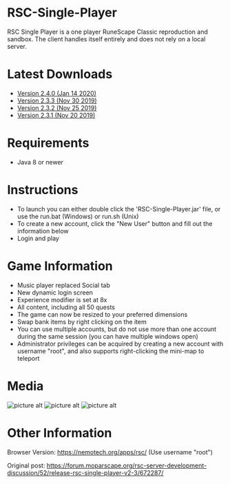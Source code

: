 # RSC-Single-Player
RSC Single Player is a one player RuneScape Classic reproduction and sandbox. The client handles itself entirely and does not rely on a local server. 

# Latest Downloads
* [Version 2.4.0 (Jan 14 2020)](https://github.com/sean-niemann/RSC-Single-Player/releases/download/2.4/RSC_Single_Player_v2.4.zip)
* [Version 2.3.3 (Nov 30 2019)](https://github.com/sean-niemann/RSC-Single-Player/releases/download/2.3.3/RSC_Single_Player_v2.3.3.zip)
* [Version 2.3.2 (Nov 25 2019)](https://github.com/sean-niemann/RSC-Single-Player/releases/download/2.3.2/RSC_Single_Player_v2.3.2.zip)
* [Version 2.3.1 (Nov 20 2019)](https://github.com/sean-niemann/RSC-Single-Player/releases/download/2.3.1/RSC_Single_Player_v2.3.1.zip)

# Requirements
* Java 8 or newer

# Instructions
* To launch you can either double click the 'RSC-Single-Player.jar' file, or use the run.bat (Windows) or run.sh (Unix)
* To create a new account, click the "New User" button and fill out the information below
* Login and play
    
# Game Information
* Music player replaced Social tab
* New dynamic login screen
* Experience modifier is set at 8x
* All content, including all 50 quests
* The game can now be resized to your preferred dimensions
* Swap bank items by right clicking on the item
* You can use multiple accounts, but do not use more than one account during the same session (you can have multiple windows open)
* Administrator privileges can be acquired by creating a new account with username "root", and also supports right-clicking the mini-map to teleport

# Media

![picture alt](https://nemotech.org/rsc/rsc-1.png "RSCSP1")
![picture alt](https://nemotech.org/rsc/rsc-2.png "RSCSP2")
![picture alt](https://nemotech.org/rsc/rsc-3.png "RSCSP3")

# Other Information

Browser Version: https://nemotech.org/apps/rsc/ (Use username "root")

Original post: https://forum.moparscape.org/rsc-server-development-discussion/52/release-rsc-single-player-v2-3/672287/
